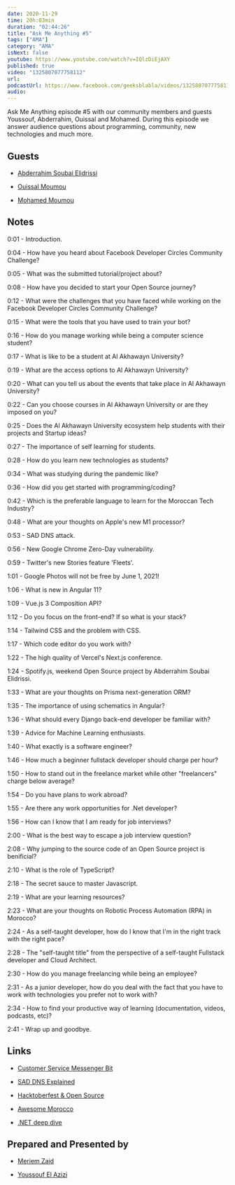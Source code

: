 ```yaml
---
date: 2020-11-29
time: 20h:03min
duration: "02:44:26"
title: "Ask Me Anything #5"
tags: ["AMA"]
category: "AMA"
isNext: false
youtube: https://www.youtube.com/watch?v=IQlzDiEjAXY
published: true
video: "1325807077758112"
url:
podcastUrl: https://www.facebook.com/geeksblabla/videos/1325807077758112
audio:
---
```


Ask Me Anything episode #5 with our community members and guests Youssouf, Abderrahim, Ouissal and Mohamed. During this episode we answer audience questions about programming, community, new technologies and much more.

## Guests

- [Abderrahim Soubai Elidrissi](https://www.facebook.com/zizwar0nline)

- [Ouissal Moumou](https://www.linkedin.com/in/ouissal-moumou-61a009187/)

- [Mohamed Moumou](https://www.linkedin.com/in/mohamed-moumou-14404b1b9/)

## Notes

0:01 - Introduction.

0:04 - How have you heard about Facebook Developer Circles Community Challenge?

0:05 - What was the submitted tutorial/project about?

0:08 - How have you decided to start your Open Source journey?

0:12 - What were the challenges that you have faced while working on the Facebook Developer Circles Community Challenge?

0:15 - What were the tools that you have used to train your bot?

0:16 - How do you manage working while being a computer science student?

0:17 - What is like to be a student at Al Akhawayn University?

0:19 - What are the access options to Al Akhawayn University?

0:20 - What can you tell us about the events that take place in Al Akhawayn University?

0:22 - Can you choose courses in Al Akhawayn University or are they imposed on you?

0:25 - Does the Al Akhawayn University ecosystem help students with their projects and Startup ideas?

0:27 - The importance of self learning for students.

0:28 - How do you learn new technologies as students?

0:34 - What was studying during the pandemic like?

0:36 - How did you get started with programming/coding?

0:42 - Which is the preferable language to learn for the Moroccan Tech Industry?

0:48 - What are your thoughts on Apple's new M1 processor?

0:53 - SAD DNS attack.

0:56 - New Google Chrome Zero-Day vulnerability.

0:59 - Twitter's new Stories feature 'Fleets'.

1:01 - Google Photos will not be free by June 1, 2021!

1:06 - What is new in Angular 11?

1:09 - Vue.js 3 Composition API?

1:12 - Do you focus on the front-end? If so what is your stack?

1:14 - Tailwind CSS and the problem with CSS.

1:17 - Which code editor do you work with?

1:22 - The high quality of Vercel's Next.js conference.

1:24 - Spotify.js, weekend Open Source project by Abderrahim Soubai Elidrissi.

1:33 - What are your thoughts on Prisma next-generation ORM?

1:35 - The importance of using schematics in Angular?

1:36 - What should every Django back-end developer be familiar with?

1:39 - Advice for Machine Learning enthusiasts.

1:40 - What exactly is a software engineer?

1:46 - How much a beginner fullstack developer should charge per hour?

1:50 - How to stand out in the freelance market while other "freelancers" charge below average?

1:54 - Do you have plans to work abroad?

1:55 - Are there any work opportunities for .Net developer?

1:56 - How can I know that I am ready for job interviews?

2:00 - What is the best way to escape a job interview question?

2:08 - Why jumping to the source code of an Open Source project is benificial?

2:10 - What is the role of TypeScript?

2:18 - The secret sauce to master Javascript.

2:19 - What are your learning resources?

2:23 - What are your thoughts on Robotic Process Automation (RPA) in Morocco?

2:24 - As a self-taught developer, how do I know that I'm in the right track with the right pace?

2:28 - The "self-taught title" from the perspective of a self-taught Fullstack developer and Cloud Architect.

2:30 - How do you manage freelancing while being an employee?

2:31 - As a junior developer, how do you deal with the fact that you have to work with technologies you prefer not to work with?

2:34 - How to find your productive way of learning (documentation, videos, podcasts, etc)?

2:41 - Wrap up and goodbye.

## Links

- [Customer Service Messenger Bit](https://github.com/ouissa/Customer_Service_Messenger_Bit/blob/master/README.md)

- [SAD DNS Explained](https://blog.cloudflare.com/sad-dns-explained/)

- [Hacktoberfest & Open Source](https://geeksblabla.com/blablas/hacktoberfest-open-source)

- [Awesome Morocco](https://github.com/DevC-Casa/awesome-morocco)

- [.NET deep dive](https://geeksblabla.com/blablas/net-deep-dive)

## Prepared and Presented by

- [Meriem Zaid](https://www.facebook.com/MeriemZaid)

- [Youssouf El Azizi](https://elazizi.com/)
